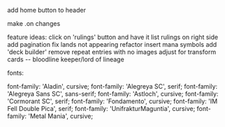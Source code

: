 <!-- 1. setup index
    create index.html
    link main.css
    link index.js
    create header.css
    link header.css
        -ADD CHANGES TO tests/index.js, ESLINTRC, TRAVIS.YML!!! -->

<!-- 2. create auth
    create auth.html
    create auth.js
    link auth.js
    link header.css -->

<!-- 3. setup authorization on firebase website -->

<!-- 4. create firebase.js
    add firebase scripts and links to html files
    add firebase info to firebase.js -->

<!-- 4.5 create ui on auth.js
    initialize constructor 
    ui.start()
        sign in options
            PROVIDER ID
        sign in success url
        credential helper none
        callbacks
         -->


<!-- 5. TDD Header Section
    ddd header
        get mtg png
        add title
        add login
        add profile pic
        add span for name
        style in header.css

    tdd make header html
    make div wrapper for header
    make loadHeader function -->
<!-- 
6. Make sure user can log in
    add load header to pages -->

<!-- 7. DDD Filter Section
    figure out fields of search
        by name
        by type
        by subtype
        by color
        by set
    TDD makeFormHtml function
    TDD makeOptionHtml -->
<!-- 
8. DDD index.html
    create section for gallery
    create search form section
    create header section
    create card entry layout
        figure out cards per page -->
<!-- 
9. TDD Card HTML Template -->

<!-- 10. Write loadGallery function
    write clearRows function -->
    
<!-- 11. TDD Query Functions
    write search to query
    write page to query
    read from query
    export to own file -->
<!-- 
12. Create Search Components JS
    addEventListener SUBMIT
    Change Hash on submit -->
    
<!-- 13. TDD Search URL function
    if no input fields returns base utl -->
    
<!-- 14. Write Load Query function on index.html
     -->
<!-- 
15. modify make card html to include some sort of favorite icon
    -should have class 'favorite icon' -->

<!-- 16. create and export favoritesByUserRef on firebase.js

17. add event listener to loadGallery function to add fav
    -import auth and favbyuserref from firebase
    - -->

<!-- Image URLs are not reaching favorites list -->

<!-- Set Default Image for Cards -->

<!-- Cannot remove favorited item from favorites list -->

<!-- fix tests -->


add home button to header

make .on changes 


feature ideas: 
    <!-- click on card image and have it expand to left side -->
    click on 'rulings' button and have it list rulings on right side
    add pagination
    fix lands not appearing
    refactor insert mana symbols
    add 'deck builder'
    remove repeat entries with no images
    adjust for transform cards -- bloodline keeper/lord of lineage
    
fonts:

font-family: 'Aladin', cursive;
font-family: 'Alegreya SC', serif;
font-family: 'Alegreya Sans SC', sans-serif;
font-family: 'Astloch', cursive;
font-family: 'Cormorant SC', serif;
font-family: 'Fondamento', cursive;
font-family: 'IM Fell Double Pica', serif;
font-family: 'UnifrakturMaguntia', cursive;
font-family: 'Metal Mania', cursive;
